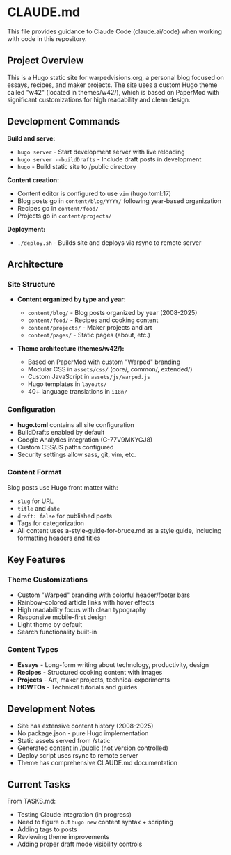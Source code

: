 # CLAUDE.md

This file provides guidance to Claude Code (claude.ai/code) when working with code in this repository.

## Project Overview

This is a Hugo static site for warpedvisions.org, a personal blog focused on essays, recipes, and maker projects. The site uses a custom Hugo theme called "w42" (located in themes/w42/), which is based on PaperMod with significant customizations for high readability and clean design.

## Development Commands

**Build and serve:**
- `hugo server` - Start development server with live reloading
- `hugo server --buildDrafts` - Include draft posts in development
- `hugo` - Build static site to /public directory

**Content creation:**
- Content editor is configured to use `vim` (hugo.toml:17)
- Blog posts go in `content/blog/YYYY/` following year-based organization
- Recipes go in `content/food/`
- Projects go in `content/projects/`

**Deployment:**
- `./deploy.sh` - Builds site and deploys via rsync to remote server

## Architecture

### Site Structure
- **Content organized by type and year:**
  - `content/blog/` - Blog posts organized by year (2008-2025)
  - `content/food/` - Recipes and cooking content
  - `content/projects/` - Maker projects and art
  - `content/pages/` - Static pages (about, etc.)

- **Theme architecture (themes/w42/):**
  - Based on PaperMod with custom "Warped" branding
  - Modular CSS in `assets/css/` (core/, common/, extended/)
  - Custom JavaScript in `assets/js/warped.js` 
  - Hugo templates in `layouts/`
  - 40+ language translations in `i18n/`

### Configuration
- **hugo.toml** contains all site configuration
- BuildDrafts enabled by default
- Google Analytics integration (G-77V9MKYGJ8)
- Custom CSS/JS paths configured
- Security settings allow sass, git, vim, etc.

### Content Format
Blog posts use Hugo front matter with:
- `slug` for URL
- `title` and `date`
- `draft: false` for published posts
- Tags for categorization
- All content uses a-style-guide-for-bruce.md as a style guide, including formatting headers and titles

## Key Features

### Theme Customizations
- Custom "Warped" branding with colorful header/footer bars
- Rainbow-colored article links with hover effects
- High readability focus with clean typography
- Responsive mobile-first design
- Light theme by default
- Search functionality built-in

### Content Types
- **Essays** - Long-form writing about technology, productivity, design
- **Recipes** - Structured cooking content with images
- **Projects** - Art, maker projects, technical experiments
- **HOWTOs** - Technical tutorials and guides

## Development Notes

- Site has extensive content history (2008-2025)
- No package.json - pure Hugo implementation
- Static assets served from /static
- Generated content in /public (not version controlled)
- Deploy script uses rsync to remote server
- Theme has comprehensive CLAUDE.md documentation

## Current Tasks

From TASKS.md:
- Testing Claude integration (in progress)
- Need to figure out `hugo new` content syntax + scripting
- Adding tags to posts
- Reviewing theme improvements
- Adding proper draft mode visibility controls